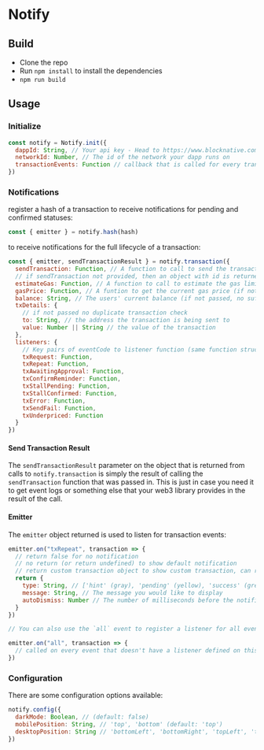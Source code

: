 # Notify

## Build

- Clone the repo
- Run `npm install` to install the dependencies
- `npm run build`

## Usage

### Initialize

```javascript
const notify = Notify.init({
  dappId: String, // Your api key - Head to https://www.blocknative.com/ to get a free key
  networkId: Number, // The id of the network your dapp runs on
  transactionEvents: Function // callback that is called for every transaction event with the transaction object and the result from the emitter for that transaction
})
```

### Notifications

register a hash of a transaction to receive notifications for pending and confirmed statuses:

```javascript
const { emitter } = notify.hash(hash)
```

to receive notifications for the full lifecycle of a transaction:

```javascript
const { emitter, sendTransactionResult } = notify.transaction({
  sendTransaction: Function, // A function to call to send the transaction
  // if sendTransaction not provided, then an object with id is returned to be passed to notify.hash after you have initiated the transaction yourself
  estimateGas: Function, // A function to call to estimate the gas limit for this transaction (if not passed no sufficient balance check)(must return a string)
  gasPrice: Function, // A funtion to get the current gas price (if not passed, no sufficient balance check)(must return a string)
  balance: String, // The users' current balance (if not passed, no sufficient balance check)(must return a string)
  txDetails: {
    // if not passed no duplicate transaction check
    to: String, // the address the transaction is being sent to
    value: Number || String // the value of the transaction
  },
  listeners: {
    // Key pairs of eventCode to listener function (same function structure as emitter callback)
    txRequest: Function,
    txRepeat: Function,
    txAwaitingApproval: Function,
    txConfirmReminder: Function,
    txStallPending: Function,
    txStallConfirmed: Function,
    txError: Function,
    txSendFail: Function,
    txUnderpriced: Function
  }
})
```

#### Send Transaction Result

The `sendTransactionResult` parameter on the object that is returned from calls to `notify.transaction` is simply the result of calling the `sendTransaction` function that was passed in. This is just in case you need it to get event logs or something else that your web3 library provides in the result of the call.

#### Emitter

The `emitter` object returned is used to listen for transaction events:

```javascript
emitter.on("txRepeat", transaction => {
  // return false for no notification
  // no return (or return undefined) to show default notification
  // return custom transaction object to show custom transaction, can return all or one of the following parameters:
  return {
    type: String, // ['hint' (gray), 'pending' (yellow), 'success' (green), 'error' (red)]
    message: String, // The message you would like to display
    autoDismiss: Number // The number of milliseconds before the notification automatically hides or false for no autodismiss
  }
})

// You can also use the `all` event to register a listener for all events for that transaction. The `all` listener will only be called if there isn't a listener defined for the particular event:

emitter.on("all", transaction => {
  // called on every event that doesn't have a listener defined on this transaction
})
```

### Configuration

There are some configuration options available:

```javascript
notify.config({
  darkMode: Boolean, // (default: false)
  mobilePosition: String, // 'top', 'bottom' (default: 'top')
  desktopPosition: String // 'bottomLeft', 'bottomRight', 'topLeft', 'topRight' (default: 'bottomRight')
})
```
